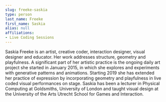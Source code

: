 ```yaml
---
slug: freeke-saskia
type: person
last_name: Freeke
first_name: Saskia
alias: null
affiliations:
- Live Coding Sessions
---
```


Saskia Freeke is an artist, creative coder, interaction designer, visual designer and educator. Her work addresses structure, geometry and playfulness. A significant part of her artistic practice is the ongoing daily art project she started in January 2015, in which she explores and experiments with generative patterns and animations. Starting 2019 she has extended her practice of expression by incorporating geometry and playfulness in live coded visual performances on stage. Saskia has been a lecturer in Physical Computing at Goldsmiths, University of London and taught visual design at the University of the Arts Utrecht School for Games and Interaction.
